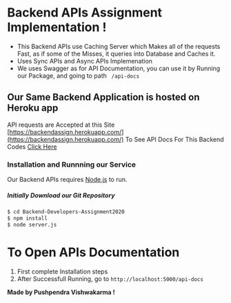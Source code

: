 # Backend APIs Assignment Implementation !
  - This Backend APIs use Caching Server which Makes all of the requests Fast, as if some of the Misses, it queries into Database and Caches it.
  - Uses Sync APIs and Async APIs Implemenation
  - We uses Swagger as for API Documentation, you can use it by Running our Package, and going to path ``` /api-docs```

## Our Same Backend Application is hosted on Heroku app
API requests are Accepted at this Site [https://backendassign.herokuapp.com/](https://backendassign.herokuapp.com/)
To See API Docs For This Backend Codes [Click Here](https://backendassign.herokuapp.com/api-docs/)

### Installation and Runnning our Service

Our Backend APIs requires [Node.js](https://nodejs.org/) to run.
##### Initially Download our Git Repository
```sh
$ cd Backend-Developers-Assignment2020
$ npm install
$ node server.js
```

# To Open APIs Documentation
1. First complete Installation steps
2. After Successfull Running, go to ``` http://localhost:5000/api-docs ```


**Made by Pushpendra Vishwakarma !**

